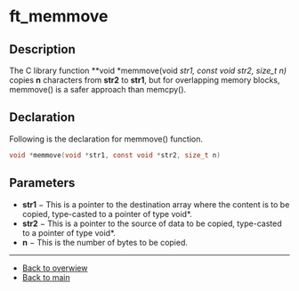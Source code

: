 # ft_memmove

## Description
The C library function **void *memmove(void *str1, const void *str2, size_t n)** copies **n** characters from **str2** to **str1**, but for overlapping memory blocks, memmove() is a safer approach than memcpy().

## Declaration

Following is the declaration for memmove() function.
```c
void *memmove(void *str1, const void *str2, size_t n)
```

## Parameters

-   **str1** − This is a pointer to the destination array where the content is to be copied, type-casted to a pointer of type void*.
-   **str2** − This is a pointer to the source of data to be copied, type-casted to a pointer of type void*.
-   **n** − This is the number of bytes to be copied.

---
- [Back to overwiew](Overview_about_function.md)
- [Back to main](/)
